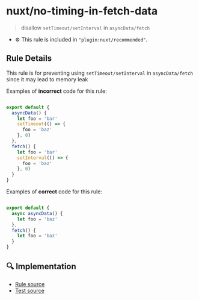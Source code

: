 # nuxt/no-timing-in-fetch-data

> disallow `setTimeout/setInterval` in `asyncData/fetch`

- :gear: This rule is included in `"plugin:nuxt/recommended"`.

## Rule Details

This rule is for preventing using `setTimeout/setInterval` in `asyncData/fetch` since it may lead to memory leak

Examples of **incorrect** code for this rule:

```js

export default {
  asyncData() {
    let foo = 'bar'
    setTimeout(() => {
      foo = 'baz'
    }, 0)
  },
  fetch() {
    let foo = 'bar'
    setInterval(() => {
      foo = 'baz'
    }, 0)
  }
}

```

Examples of **correct** code for this rule:


```js

export default {
  async asyncData() {
    let foo = 'baz'
  },
  fetch() {
    let foo = 'baz'
  }
}

```

## :mag: Implementation

- [Rule source](../../lib/rules/no-timing-in-fetch-data.js)
- [Test source](../../lib/rules/__test__/no-timing-in-fetch-data.test.js)
